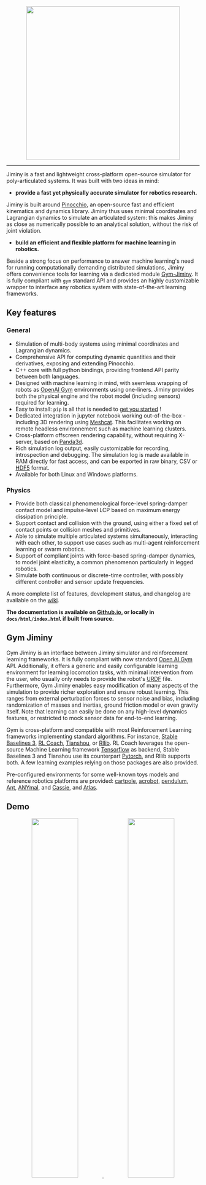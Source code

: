 <div align="center">
  <a href="#"><img width="400px" height="auto" src="https://raw.github.com/duburcqa/jiminy/readme/jiminy_logo.svg"></a>
</div>

____


Jiminy is a fast and lightweight cross-platform open-source simulator for poly-articulated systems. It was built with two ideas in mind:

- **provide a fast yet physically accurate simulator for robotics research.**

Jiminy is built around [Pinocchio](https://github.com/stack-of-tasks/pinocchio), an open-source fast and efficient kinematics and dynamics library. Jiminy thus uses minimal coordinates and Lagrangian dynamics to simulate an articulated system: this makes Jiminy as close as numerically possible to an analytical solution, without the risk of joint violation.

- **build an efficient and flexible platform for machine learning in robotics.**

Beside a strong focus on performance to answer machine learning's need for running computationally demanding distributed simulations, Jiminy offers convenience tools for learning via a dedicated module [Gym-Jiminy](#gym-jiminy). It is fully compliant with `gym` standard API and provides an highly customizable wrapper to interface any robotics system with state-of-the-art learning frameworks.

## Key features

### General

- Simulation of multi-body systems using minimal coordinates and Lagrangian dynamics.
- Comprehensive API for computing dynamic quantities and their derivatives, exposing and extending Pinocchio.
- C++ core with full python bindings, providing frontend API parity between both languages.
- Designed with machine learning in mind, with seemless wrapping of robots as [OpenAI Gym](https://github.com/openai/gym) environments using one-liners. Jiminy provides both the physical engine and the robot model (including sensors) required for learning.
- Easy to install: `pip` is all that is needed to [get you started](#getting-started) !
- Dedicated integration in jupyter notebook working out-of-the-box - including 3D rendering using [Meshcat](https://github.com/rdeits/MeshCat.jl). This facilitates working on remote headless environnement such as machine learning clusters.
- Cross-platform offscreen rendering capability, without requiring X-server, based on [Panda3d](https://github.com/panda3d/panda3d).
- Rich simulation log output, easily customizable for recording, introspection and debugging. The simulation log is made available in RAM directly for fast access, and can be exported in raw binary, CSV or [HDF5](https://portal.hdfgroup.org/display/HDF5/Introduction+to+HDF5) format.
- Available for both Linux and Windows platforms.

### Physics

- Provide both classical phenomenological force-level spring-damper contact model and impulse-level LCP based on maximum energy dissipation principle.
- Support contact and collision with the ground, using either a fixed set of contact points or collision meshes and primitives.
- Able to simulate multiple articulated systems simultaneously, interacting with each other, to support use cases such as multi-agent reinforcement learning or swarm robotics.
- Support of compliant joints with force-based spring-damper dynamics, to model joint elasticity, a common phenomenon particularly in legged robotics.
- Simulate both continuous or discrete-time controller, with possibly different controller and sensor update frequencies.

A more complete list of features, development status, and changelog are available on the [wiki](https://github.com/duburcqa/jiminy/wiki).

**The documentation is available on [Github.io](https://duburcqa.github.io/jiminy/), or locally in `docs/html/index.html` if built from source.**

## Gym Jiminy

Gym Jiminy is an interface between Jiminy simulator and reinforcement learning frameworks. It is fully compliant with now standard [Open AI Gym](https://github.com/openai/gym) API. Additionally, it offers a generic and easily configurable learning environment for learning locomotion tasks, with minimal intervention from the user, who usually only needs to provide the robot's [URDF](https://wiki.ros.org/urdf) file. Furthermore, Gym Jiminy enables easy modification of many aspects of the simulation to provide richer exploration and ensure robust learning. This ranges from external perturbation forces to sensor noise and bias, including randomization of masses and inertias, ground friction model or even gravity itself. Note that learning can
easily be done on any high-level dynamics features, or restricted to mock sensor data for end-to-end learning.

Gym is cross-platform and compatible with most Reinforcement Learning frameworks implementing standard algorithms. For instance, [Stable Baselines 3](https://github.com/DLR-RM/stable-baselines3), [RL Coach](https://github.com/NervanaSystems/coach), [Tianshou](https://github.com/thu-ml/tianshou), or [Rllib](https://github.com/ray-project/ray). RL Coach leverages the open-source Machine Learning framework [Tensorflow](https://github.com/tensorflow/tensorflow) as backend, Stable Baselines 3 and  Tianshou use its counterpart [Pytorch](https://pytorch.org/), and Rllib supports both. A few learning examples relying on those packages are also provided.

Pre-configured environments for some well-known toys models and reference robotics platforms are provided: [cartpole](https://gym.openai.com/envs/CartPole-v1/), [acrobot](https://gym.openai.com/envs/Acrobot-v1/), [pendulum](https://gym.openai.com/envs/Pendulum-v0/), [Ant](https://gym.openai.com/envs/Ant-v2/), [ANYmal](https://www.anymal-research.org/#getting-started), and [Cassie](https://www.agilityrobotics.com/robots#cassie), and [Atlas](https://www.bostondynamics.com/atlas).

## Demo

<a href="./examples/tutorial.ipynb">
<p align="middle">
  <img src="https://raw.github.com/duburcqa/jiminy/readme/jiminy_plot_log.png" alt="" width="49.0%"/>
  <img src="https://raw.github.com/duburcqa/jiminy/readme/jiminy_viewer_open.png" alt="" width="49.0%"/>
  <img src="https://raw.github.com/duburcqa/jiminy/readme/jiminy_tensorboard_cartpole.png" alt="" width="98.5%"/>
  <img src="https://raw.github.com/duburcqa/jiminy/readme/jiminy_learning_ant.gif" alt="" width="32.5%"/>
  <img src="https://raw.github.com/duburcqa/jiminy/readme/cassie.png" alt="" width="32.5%"/>
  <img src="https://raw.github.com/duburcqa/jiminy/readme/atlas.png" alt="" width="32.5%"/>
</p>
</a>

## Getting started

Jiminy and Gym Jiminy are compatible with Linux and Windows, and supports Python3.6+. They are distributed on PyPi for Python 3.6/3.7/3.8/3.9 for both platform, so they can be installed using `pip`:

```bash
# For installing Jiminy
python -m pip install jiminy_py

# For installing Gym Jiminy
python -m pip install gym_jiminy[all]
```

Detailed installation instructions, including building from source, are available [here](./INSTALL.md).

